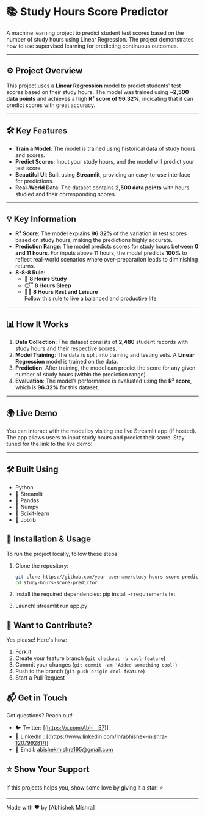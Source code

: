 # 📚 Study Hours Score Predictor

A machine learning project to predict student test scores based on the number of study hours using Linear Regression. The project demonstrates how to use supervised learning for predicting continuous outcomes.

---

## ⚙️ Project Overview

This project uses a **Linear Regression** model to predict students' test scores based on their study hours. The model was trained using **~2,500 data points** and achieves a high **R² score of 96.32%**, indicating that it can predict scores with great accuracy.

---

## 🛠️ Key Features

- **Train a Model**: The model is trained using historical data of study hours and scores.
- **Predict Scores**: Input your study hours, and the model will predict your test score.
- **Beautiful UI**: Built using **Streamlit**, providing an easy-to-use interface for predictions.
- **Real-World Data**: The dataset contains **2,500 data points** with hours studied and their corresponding scores.

---

## 💡 Key Information

- **R² Score**: The model explains **96.32%** of the variation in test scores based on study hours, making the predictions highly accurate.
- **Prediction Range**: The model predicts scores for study hours between **0 and 11 hours**. For inputs above 11 hours, the model predicts **100%** to reflect real-world scenarios where over-preparation leads to diminishing returns.
- **8-8-8 Rule**:  
   - 📖 **8 Hours Study**  
   - 😴 **8 Hours Sleep**  
   - 🧘‍♀️ **8 Hours Rest and Leisure**  
  Follow this rule to live a balanced and productive life.

---

## 📊 How It Works

1. **Data Collection**: The dataset consists of **2,480** student records with study hours and their respective scores.
2. **Model Training**: The data is split into training and testing sets. A **Linear Regression** model is trained on the data.
3. **Prediction**: After training, the model can predict the score for any given number of study hours (within the prediction range).
4. **Evaluation**: The model’s performance is evaluated using the **R² score**, which is **96.32%** for this dataset.

---

## 🌍 Live Demo

You can interact with the model by visiting the live Streamlit app (if hosted). The app allows users to input study hours and predict their score. Stay tuned for the link to the live demo!

---

## 🛠️ Built Using

- Python
- 🎈 Streamlit
- 🐼 Pandas
-  🔢 Numpy
- 🧠 Scikit-learn
- 📖 Joblib


## 🔧 Installation & Usage

To run the project locally, follow these steps:

1. Clone the repository:

   ```bash
   git clone https://github.com/your-username/study-hours-score-predictor.git
   cd study-hours-score-predictor
2. Install the required dependencies:
        pip install -r requirements.txt

3. Launch!
    streamlit run app.py

## 🤝 Want to Contribute?

Yes please! Here's how:

1. Fork it
2. Create your feature branch (`git checkout -b cool-feature`)
3. Commit your changes (`git commit -am 'Added something cool'`)
4. Push to the branch (`git push origin cool-feature`)
5. Start a Pull Request

## 📬 Get in Touch

Got questions? Reach out!

- 🐦 Twitter: [(https://x.com/Abhi__57)]
- 💼 LinkedIn : [(https://www.linkedin.com/in/abhishek-mishra-120799281/)]
- 📧 Email: abishekmishra195@gmail.com


## ⭐ Show Your Support

If this projects helps you, show some love by giving it a star! ⭐

---
Made with ❤️ by [Abhishek Mishra]

